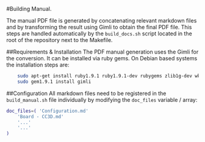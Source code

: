 #Building Manual.

The manual PDF file is generated by concatenating relevant markdown files and by transforming the result using Gimli to obtain the final PDF file. This steps are handled automatically by the ```build_docs.sh``` script located in the root of the repository next to the Makefile.

##Requirements & Installation
The PDF manual generation uses the Gimli for the conversion. It can be installed via ruby gems. On Debian based systems the installation steps are:
```bash
    sudo apt-get install ruby1.9.1 ruby1.9.1-dev rubygems zlib1g-dev wkhtmltopdf libxml2-dev libxslt-dev
    sudo gem1.9.1 install gimli
```

##Configuration
All markdown files need to be registered in the ```build_manual.sh``` file individually by modifying the ```doc_files``` variable / array:
```bash
doc_files=( 'Configuration.md'
	'Board - CC3D.md'
	'...'
	'...'
)
```
